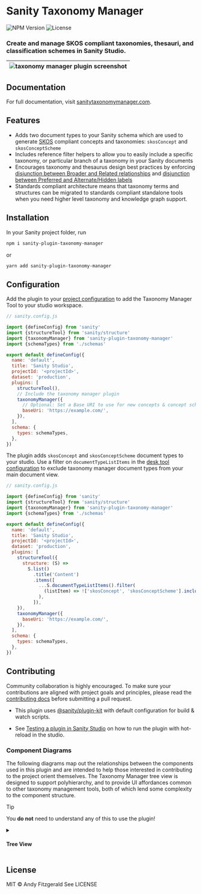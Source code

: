 # Sanity Taxonomy Manager


![NPM Version](https://img.shields.io/npm/v/sanity-plugin-taxonomy-manager?style=flat-square)
![License](https://img.shields.io/npm/l/sanity-plugin-taxonomy-manager?style=flat-square)

### Create and manage SKOS compliant taxonomies, thesauri, and classification schemes in Sanity Studio.

<!-- Taxonomies are crucial tools for organization and interoperability between and across data sets. Taxonomy Manager provides a way for content authors to create, use, and maintain standards compliant taxonomies in Sanity Studio.

The Taxonomy Manager document schema is based on the [World Wide Web Consortium](https://www.w3.org/) (W3C) [Simple Knowledge Organization Scheme](https://www.w3.org/TR/skos-reference/) (SKOS) recommendation. Concept and concept scheme editor tools include standard SKOS properties, hints for creating consistent concepts and vocabularies, and validation functions for preventing consistency errors. -->

| ![taxonomy manager plugin screenshot](docs/_images/taxonomyManager.png) |
| --- |

## Documentation

For full documentation, visit [sanitytaxonomymanager.com](https://sanitytaxonomymanager.com).

## Features
<!-- make this more concise -->
- Adds two document types to your Sanity schema which are used to generate [SKOS](https://www.w3.org/TR/skos-primer/) compliant concepts and taxonomies: `skosConcept` and `skosConceptScheme`
- Includes reference filter helpers to allow you to easily include a specific taxonomy, or particular branch of a taxonomy in your Sanity documents
- Encourages taxonomy and thesaurus design best practices by enforcing [disjunction between Broader and Related relationships](https://www.w3.org/TR/skos-reference/#L2422) and [disjunction between Preferred and Alternate/Hidden labels](https://www.w3.org/TR/skos-reference/#L1567)
- Standards compliant architecture means that taxonomy terms and structures can be migrated to standards compliant standalone tools when you need higher level taxonomy and knowledge graph support. 


## Installation

In your Sanity project folder, run

```bash
npm i sanity-plugin-taxonomy-manager
```

or

```bash
yarn add sanity-plugin-taxonomy-manager
```

## Configuration

Add the plugin to your [project configuration](https://www.sanity.io/docs/configuration#51515480034b) to add the Taxonomy Manager Tool to your studio workspace.

```js
// sanity.config.js

import {defineConfig} from 'sanity'
import {structureTool} from 'sanity/structure'
import {taxonomyManager} from 'sanity-plugin-taxonomy-manager'
import {schemaTypes} from './schemas'

export default defineConfig({
  name: 'default',
  title: 'Sanity Studio',
  projectId: '<projectId>',
  dataset: 'production',
  plugins: [
    structureTool(),
    // Include the taxonomy manager plugin
    taxonomyManager({
      // Optional: Set a Base URI to use for new concepts & concept schemes
      baseUri: 'https://example.com/',
    }),
  ],
  schema: {
    types: schemaTypes,
  },
})
```

The plugin adds `skosConcept` and `skosConceptScheme` document types to your studio. Use a filter on `documentTypeListItems` in the [desk tool configuration](https://www.sanity.io/docs/desk-tool-api) to exclude taxonomy manager document types from your main document view.

```js
// sanity.config.js

import {defineConfig} from 'sanity'
import {structureTool} from 'sanity/structure'
import {taxonomyManager} from 'sanity-plugin-taxonomy-manager'
import {schemaTypes} from './schemas'

export default defineConfig({
  name: 'default',
  title: 'Sanity Studio',
  projectId: '<projectId>',
  dataset: 'production',
  plugins: [
    structureTool({
      structure: (S) =>
        S.list()
          .title('Content')
          .items([
            ...S.documentTypeListItems().filter(
              (listItem) => !['skosConcept', 'skosConceptScheme'].includes(listItem.getId())
            ),
          ]),
    }),
    taxonomyManager({
      baseUri: 'https://example.com/',
    }),
  ],
  schema: {
    types: schemaTypes,
  },
})
```

## Contributing
Community collaboration is highly encouraged. To make sure your contributions are aligned with project goals and principles, please read the [contributing docs](https://sanitytaxonomymanager.com/#/contributing) before submitting a pull request. 

- This plugin uses [@sanity/plugin-kit](https://github.com/sanity-io/plugin-kit)
with default configuration for build & watch scripts.

- See [Testing a plugin in Sanity Studio](https://github.com/sanity-io/plugin-kit#testing-a-plugin-in-sanity-studio)
on how to run the plugin with hot-reload in the studio.

### Component Diagrams
The following diagrams map out the relationships between the components used in this plugin and are intended to help those interested in contributing to the project orient themselves. The Taxonomy Manager tree view is designed to support polyhierarchy, and to provide UI affordances common to other taxonomy management tools, both of which lend some complexity to the component structure. 

> [!TIP]
> You **do not** need to understand any of this to use the plugin!

<Details>
<Summary><h4>Tree View</h4></Summary>

The [Tree View component](docs/_images/taxonomyManager.png) creates the user interface for interacting with a given taxonomy (SKOS Concept Scheme) visually in the Sanity Structure tool. 

```mermaid
graph BT
    subgraph SchemeContext.Provider
      direction BT
      Hierarchy.tsx-->TreeView.tsx
      subgraph TreeContext.Provider
        direction BT
        TreeStructure.tsx-->Hierarchy.tsx        
        TopConcepts.tsx[
          TopConcepts.tsx
          <i style="color: gray; font-size: small">uses SchemeContext</i>
          <i style="color: gray; font-size: small">uses TreeContext</i>
        ]-->TreeStructure.tsx
        Orphans.tsx[
          Orphans.tsx
          <i style="color: gray; font-size: small">uses SchemeContext</i>
          <i style="color: gray; font-size: small">uses TreeContext</i>
        ]-->TreeStructure.tsx


        %% Sequence below maintains RTL ordering:
        ConceptDetailLink.tsx-->TopConcepts.tsx
        ConceptDetailLink.tsx-->Orphans.tsx

        ChildConcepts.tsx-->TopConcepts.tsx
        ChildConcepts.tsx-->Orphans.tsx
        Children.tsx-->ChildConcepts.tsx

        ConceptDetailDialogue.tsx-->Orphans.tsx
        ConceptDetailDialogue.tsx-->TopConcepts.tsx

        ConceptDetailLink.tsx-->Children.tsx
        ConceptDetailDialogue.tsx-->Children.tsx
      end
    end
```
</Details>

## License

MIT © Andy Fitzgerald
See LICENSE
